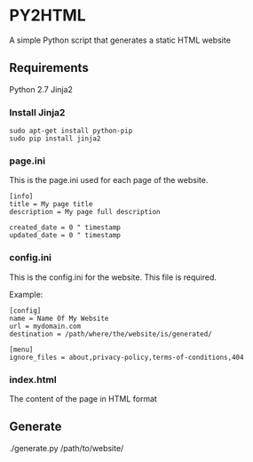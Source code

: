 # PY2HTML

A simple Python script that generates a static HTML website

## Requirements

Python 2.7
Jinja2

### Install Jinja2
```
sudo apt-get install python-pip
sudo pip install jinja2
```

### page.ini

This is the page.ini used for each page of the website.

```
[info]
title = My page title
description = My page full description

created_date = 0 " timestamp
updated_date = 0 " timestamp
```

### config.ini

This is the config.ini for the website. This file is required.

Example:
```
[config]
name = Name Of My Website
url = mydomain.com
destination = /path/where/the/website/is/generated/

[menu]
ignore_files = about,privacy-policy,terms-of-conditions,404 
```

### index.html

The content of the page in HTML format

## Generate

./generate.py /path/to/website/
